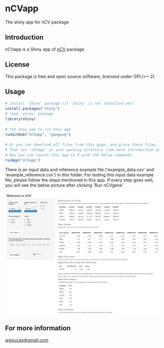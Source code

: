 # nCVapp
The shiny app for nCV package

## Introduction

nCVapp is a Shiny app of [nCV](https://github.com/gangwug/nCV) package. 

## License
This package is free and open source software, licensed under GPL(>= 2).
 
## Usage
```r
# install 'shiny' package (if 'shiny' is not installed yet)
install.packages("shiny")
# load 'shiny' package
library(shiny)

# the easy way to run this app 
runGitHub("nCVapp", "gangwug")

# Or you can download all files from this page, and place these files into an directory named 'nCVapp'. 
# Then set 'nCVapp' as your working directory (see more introduction about working directory-http://shiny.rstudio.com/tutorial/quiz/). 
# Now you can launch this app in R with the below commands.
runApp("nCVapp")

```
There is an input data and reference example file ('example_data.csv' and 'example_reference.csv') in this folder. For testing this input data example file, please follow the steps mentioned in this app. If every step goes well, you will see the below picture after clicking 'Run nCVgene'.  

![](nCVappDemo.png)


## For more information
wggucas@gmail.com
